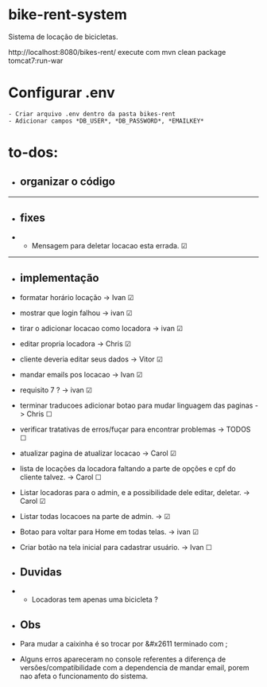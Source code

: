 # bike-rent-system

Sistema de locação de bicicletas.

http://localhost:8080/bikes-rent/
execute com mvn clean package tomcat7:run-war

# Configurar .env
    - Criar arquivo .env dentro da pasta bikes-rent
    - Adicionar campos *DB_USER*, *DB_PASSWORD*, *EMAILKEY*

# to-dos:

- ## organizar o código

<hr>

- ## fixes
- - Mensagem para deletar locacao esta errada. &#x2611;


<hr>

- ## implementação

- formatar horário locação -> Ivan &#x2611;

- mostrar que login falhou -> ivan &#x2611;

- tirar o adicionar locacao como locadora  -> ivan &#x2611;

- editar propria locadora -> Chris &#x2611;

- cliente deveria editar seus dados -> Vitor &#x2611;

- mandar emails pos locacao -> Ivan &#x2611;

- requisito 7 ? -> ivan &#x2611;

- terminar traducoes adicionar botao para mudar linguagem das paginas -> Chris &#x2610;

- verificar tratativas de erros/fuçar para encontrar problemas -> TODOS &#x2610;

- atualizar pagina de atualizar locacao -> Carol &#x2611;

- lista de locações da locadora faltando a parte de opções e cpf do cliente talvez. -> Carol &#x2610;

- Listar locadoras para o admin, e a possibilidade dele editar, deletar. -> Carol &#x2611;

- Listar todas locacoes na parte de admin. -> &#x2611;

- Botao para voltar para Home em todas telas. -> ivan &#x2611;

- Criar botão na tela inicial para cadastrar usuário. -> Ivan &#x2610;

- ## Duvidas
- - Locadoras tem apenas uma bicicleta ?

- ## Obs 
- Para mudar a caixinha é so trocar por &#x2611 terminado com ;
- Alguns erros apareceram no console referentes a diferença de versões/compatibilidade com a dependencia de mandar email, porem nao afeta o funcionamento do sistema.

